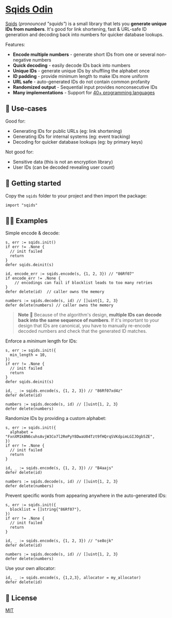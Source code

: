 # [Sqids Odin](https://sqids.org/odin)

[Sqids](https://sqids.org/odin) (*pronounced "squids"*) is a small library that lets you **generate unique IDs from numbers**. It's good for link shortening, fast & URL-safe ID generation and decoding back into numbers for quicker database lookups.

Features:

- **Encode multiple numbers** - generate short IDs from one or several non-negative numbers
- **Quick decoding** - easily decode IDs back into numbers
- **Unique IDs** - generate unique IDs by shuffling the alphabet once
- **ID padding** - provide minimum length to make IDs more uniform
- **URL safe** - auto-generated IDs do not contain common profanity
- **Randomized output** - Sequential input provides nonconsecutive IDs
- **Many implementations** - Support for [40+ programming languages](https://sqids.org/)

## 🧰 Use-cases

Good for:

- Generating IDs for public URLs (eg: link shortening)
- Generating IDs for internal systems (eg: event tracking)
- Decoding for quicker database lookups (eg: by primary keys)

Not good for:

- Sensitive data (this is not an encryption library)
- User IDs (can be decoded revealing user count)

## 🚀 Getting started

Copy the `sqids` folder to your project and then import the package:

```odin
import "sqids"
```

## 👩‍💻 Examples

Simple encode & decode:

```odin
s, err := sqids.init()
if err != .None {
  // init failed
  return
}
defer sqids.deinit(s)

id, encode_err := sqids.encode(s, {1, 2, 3}) // "86Rf07"
if encode_err != .None {
    // encodings can fail if blocklist leads to too many retries
}
defer delete(id)  // caller owns the memory

numbers := sqids.decode(s, id) // []uint{1, 2, 3}
defer delete(numbers) // caller owns the memory
```

> **Note**
> 🚧 Because of the algorithm's design, **multiple IDs can decode back into the same sequence of numbers**. If it's important to your design that IDs are canonical, you have to manually re-encode decoded numbers and check that the generated ID matches.

Enforce a *minimum* length for IDs:

```odin
s, err := sqids.init({
  min_length = 10,
})
if err != .None {
  // init failed
  return
}
defer sqids.deinit(s)

id, _ := sqids.encode(s, {1, 2, 3}) // "86Rf07xd4z"
defer delete(id)

numbers := sqids.decode(s, id) // []uint{1, 2, 3}
defer delete(numbers)
```

Randomize IDs by providing a custom alphabet:

```odin
s, err := sqids.init({
  alphabet = "FxnXM1kBN6cuhsAvjW3Co7l2RePyY8DwaU04Tzt9fHQrqSVKdpimLGIJOgb5ZE",
})
if err != .None {
  // init failed
  return
}

id, _ := sqids.encode(s, {1, 2, 3}) // "B4aajs"
defer delete(id)

numbers := sqids.decode(s, id) // []uint{1, 2, 3}
defer delete(numbers)
```

Prevent specific words from appearing anywhere in the auto-generated IDs:

```odin
s, err := sqids.init({
  blocklist = []string{"86Rf07"},
})
if err != .None {
  // init failed
  return
}

id, _ := sqids.encode(s, {1, 2, 3}) // "se8ojk"
defer delete(id)

numbers := sqids.decode(s, id) // []uint{1, 2, 3}
defer delete(numbers)
```

Use your own allocator:

```odin
id, _ := sqids.encode(s, {1,2,3}, allocator = my_allocator)
defer delete(id)
```

## 📝 License

[MIT](LICENSE)
